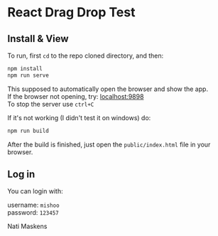 # React Drag Drop Test

## Install & View

To run, first `cd` to the repo cloned directory, and then:
```bash
npm install
npm run serve
```
This supposed to automatically open the browser and show the app.  
If the browser not opening, try: [localhost:9898](http://127.0.0.1:9898)  
To stop the server use `ctrl+C`

If it's not working (I didn't test it on windows) do:
```bash
npm run build
```
After the build is finished, just open the `public/index.html` file in your browser.

## Log in
You can login with:  

username: `mishoo`  
password: `123457`  

Nati Maskens
